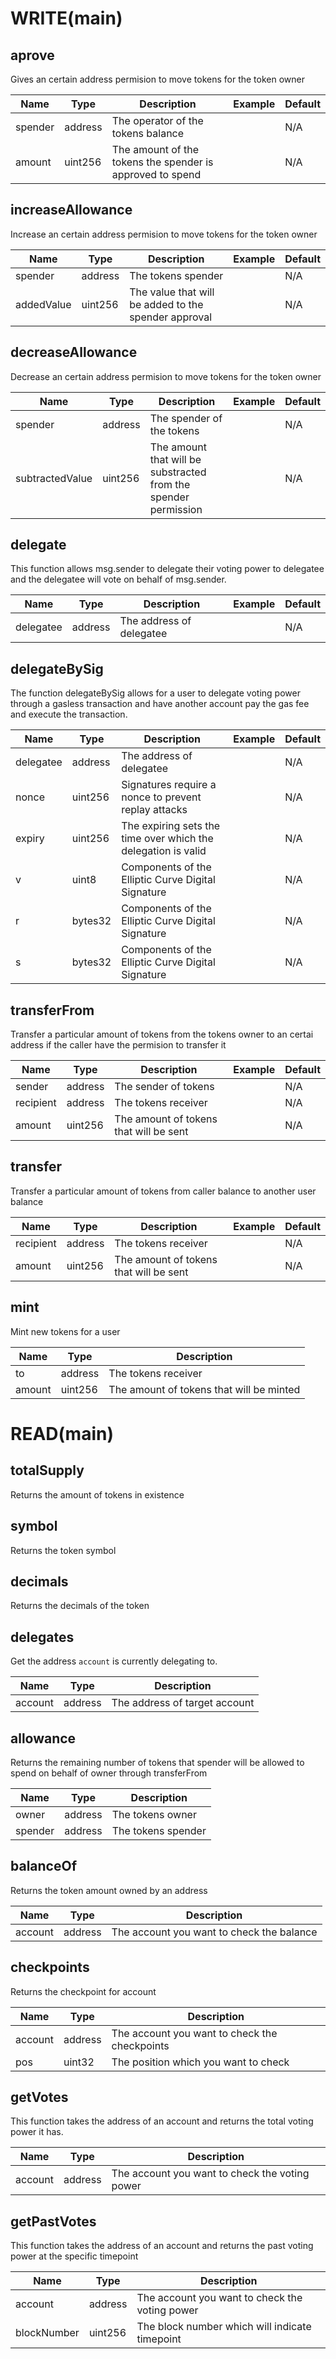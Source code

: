 # WRITE(main)

## aprove
Gives an certain address permision to move tokens for the token owner

|Name|Type|Description|Example|Default|
|--- |---|---|---|---|
|spender|address|The operator of the tokens balance||N/A|
|amount|uint256|The amount of the tokens the spender is approved to spend||N/A|

## increaseAllowance
Increase an certain address permision to move tokens for the token owner

|Name|Type|Description|Example|Default|
|--- |---|---|---|---|
|spender|address|The tokens spender||N/A|
|addedValue|uint256|The value that will be added to the spender approval||N/A|

## decreaseAllowance
Decrease an certain address permision to move tokens for the token owner

|Name|Type|Description|Example|Default|
|--- |---|---|---|---|
|spender|address|The spender of the tokens||N/A|
|subtractedValue|uint256|The amount that will be substracted from the spender permission||N/A|

## delegate
This function allows msg.sender to delegate their voting power to delegatee and the delegatee will vote on behalf of msg.sender. 

|Name|Type|Description|Example|Default|
|--- |---|---|---|---|
|delegatee|address|The address of delegatee||N/A|


## delegateBySig
The function delegateBySig allows for a user to delegate voting power through a gasless transaction and have another account pay the gas fee and execute the transaction.

|Name|Type|Description|Example|Default|
|--- |---|---|---|---|
|delegatee|address|The address of delegatee||N/A|
|nonce|uint256|Signatures require a nonce to prevent replay attacks||N/A|
|expiry|uint256|The expiring sets the time over which the delegation is valid||N/A|
|v|uint8|Components of the Elliptic Curve Digital Signature||N/A|
|r|bytes32|Components of the Elliptic Curve Digital Signature||N/A|
|s|bytes32|Components of the Elliptic Curve Digital Signature||N/A|


## transferFrom
Transfer a particular amount of tokens from the tokens owner to an certai address if the caller have the permision to transfer it

|Name|Type|Description|Example|Default|
|--- |---|---|---|---|
|sender|address|The sender of tokens||N/A|
|recipient|address|The tokens receiver||N/A|
|amount|uint256|The amount of tokens that will be sent||N/A|


## transfer
Transfer a particular amount of tokens from caller balance to another user balance

|Name|Type|Description|Example|Default|
|--- |---|---|---|---|
|recipient|address|The tokens receiver||N/A|
|amount|uint256|The amount of tokens that will be sent||N/A|

## mint
Mint new tokens for a user

|Name|Type|Description|
|--- |---|---|
|to|address|The tokens receiver|
|amount|uint256|The amount of tokens that will be minted|


# READ(main)

## totalSupply
Returns the amount of tokens in existence

## symbol
Returns the token symbol

## decimals
Returns the decimals of the token

## delegates
Get the address `account` is currently delegating to.

|Name|Type|Description|
|--- |---|---|
|account|address|The address of target account|

## allowance
Returns the remaining number of tokens that spender will be allowed to spend on behalf of owner through transferFrom

|Name|Type|Description|
|--- |---|---|
|owner|address|The tokens owner|
|spender|address|The tokens spender|

## balanceOf
Returns the token amount owned by an address

|Name|Type|Description|
|--- |---|---|
|account|address|The account you want to check the balance|

## checkpoints
Returns the checkpoint for account

|Name|Type|Description|
|--- |---|---|
|account|address|The account you want to check the checkpoints|
|pos|uint32|The position which you want to check|

## getVotes
This function takes the address of an account and returns the total voting power it has. 

|Name|Type|Description|
|--- |---|---|
|account|address|The account you want to check the voting power|


## getPastVotes
This function takes the address of an account and returns the past voting power at the specific timepoint

|Name|Type|Description|
|--- |---|---|
|account|address|The account you want to check the voting power|
|blockNumber|uint256|The block number which will indicate timepoint|


